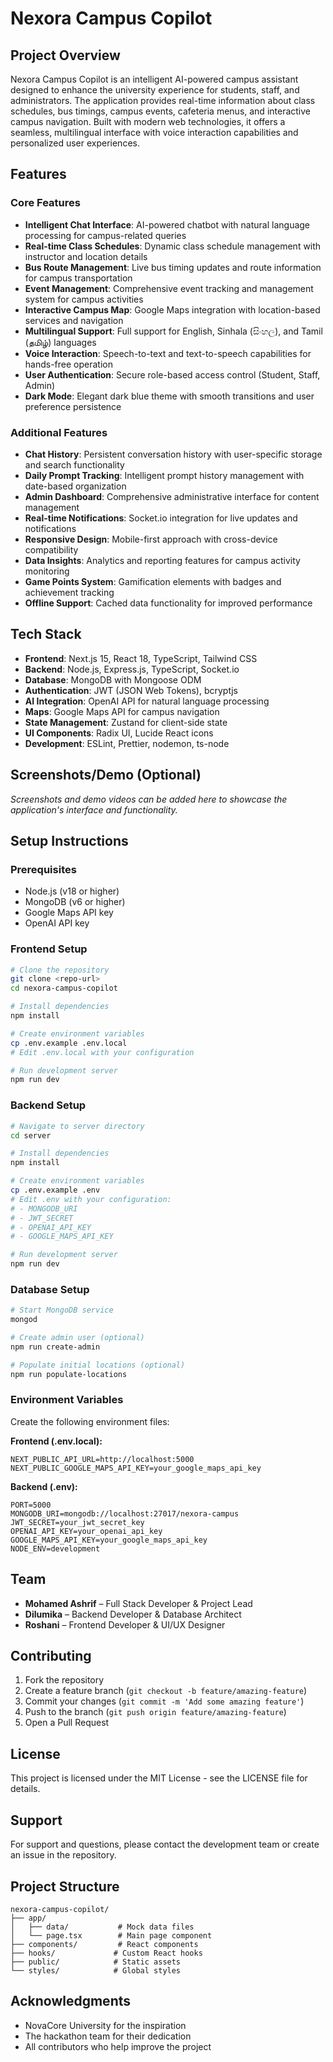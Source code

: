 # Nexora Campus Copilot

## Project Overview
Nexora Campus Copilot is an intelligent AI-powered campus assistant designed to enhance the university experience for students, staff, and administrators. The application provides real-time information about class schedules, bus timings, campus events, cafeteria menus, and interactive campus navigation. Built with modern web technologies, it offers a seamless, multilingual interface with voice interaction capabilities and personalized user experiences.

## Features

### Core Features
- **Intelligent Chat Interface**: AI-powered chatbot with natural language processing for campus-related queries
- **Real-time Class Schedules**: Dynamic class schedule management with instructor and location details
- **Bus Route Management**: Live bus timing updates and route information for campus transportation
- **Event Management**: Comprehensive event tracking and management system for campus activities
- **Interactive Campus Map**: Google Maps integration with location-based services and navigation
- **Multilingual Support**: Full support for English, Sinhala (සිංහල), and Tamil (தமிழ்) languages
- **Voice Interaction**: Speech-to-text and text-to-speech capabilities for hands-free operation
- **User Authentication**: Secure role-based access control (Student, Staff, Admin)
- **Dark Mode**: Elegant dark blue theme with smooth transitions and user preference persistence

### Additional Features
- **Chat History**: Persistent conversation history with user-specific storage and search functionality
- **Daily Prompt Tracking**: Intelligent prompt history management with date-based organization
- **Admin Dashboard**: Comprehensive administrative interface for content management
- **Real-time Notifications**: Socket.io integration for live updates and notifications
- **Responsive Design**: Mobile-first approach with cross-device compatibility
- **Data Insights**: Analytics and reporting features for campus activity monitoring
- **Game Points System**: Gamification elements with badges and achievement tracking
- **Offline Support**: Cached data functionality for improved performance

## Tech Stack
- **Frontend**: Next.js 15, React 18, TypeScript, Tailwind CSS
- **Backend**: Node.js, Express.js, TypeScript, Socket.io
- **Database**: MongoDB with Mongoose ODM
- **Authentication**: JWT (JSON Web Tokens), bcryptjs
- **AI Integration**: OpenAI API for natural language processing
- **Maps**: Google Maps API for campus navigation
- **State Management**: Zustand for client-side state
- **UI Components**: Radix UI, Lucide React icons
- **Development**: ESLint, Prettier, nodemon, ts-node

## Screenshots/Demo (Optional)
*Screenshots and demo videos can be added here to showcase the application's interface and functionality.*

## Setup Instructions

### Prerequisites
- Node.js (v18 or higher)
- MongoDB (v6 or higher)
- Google Maps API key
- OpenAI API key

### Frontend Setup
```bash
# Clone the repository
git clone <repo-url>
cd nexora-campus-copilot

# Install dependencies
npm install

# Create environment variables
cp .env.example .env.local
# Edit .env.local with your configuration

# Run development server
npm run dev
```

### Backend Setup
```bash
# Navigate to server directory
cd server

# Install dependencies
npm install

# Create environment variables
cp .env.example .env
# Edit .env with your configuration:
# - MONGODB_URI
# - JWT_SECRET
# - OPENAI_API_KEY
# - GOOGLE_MAPS_API_KEY

# Run development server
npm run dev
```

### Database Setup
```bash
# Start MongoDB service
mongod

# Create admin user (optional)
npm run create-admin

# Populate initial locations (optional)
npm run populate-locations
```

### Environment Variables
Create the following environment files:

**Frontend (.env.local):**
```
NEXT_PUBLIC_API_URL=http://localhost:5000
NEXT_PUBLIC_GOOGLE_MAPS_API_KEY=your_google_maps_api_key
```

**Backend (.env):**
```
PORT=5000
MONGODB_URI=mongodb://localhost:27017/nexora-campus
JWT_SECRET=your_jwt_secret_key
OPENAI_API_KEY=your_openai_api_key
GOOGLE_MAPS_API_KEY=your_google_maps_api_key
NODE_ENV=development
```

## Team
- **Mohamed Ashrif** – Full Stack Developer & Project Lead
- **Dilumika** – Backend Developer & Database Architect
- **Roshani** – Frontend Developer & UI/UX Designer

## Contributing
1. Fork the repository
2. Create a feature branch (`git checkout -b feature/amazing-feature`)
3. Commit your changes (`git commit -m 'Add some amazing feature'`)
4. Push to the branch (`git push origin feature/amazing-feature`)
5. Open a Pull Request

## License
This project is licensed under the MIT License - see the LICENSE file for details.

## Support
For support and questions, please contact the development team or create an issue in the repository.

## Project Structure

```
nexora-campus-copilot/
├── app/
│   ├── data/           # Mock data files
│   └── page.tsx        # Main page component
├── components/         # React components
├── hooks/             # Custom React hooks
├── public/            # Static assets
└── styles/            # Global styles
```

## Acknowledgments

- NovaCore University for the inspiration
- The hackathon team for their dedication
- All contributors who help improve the project